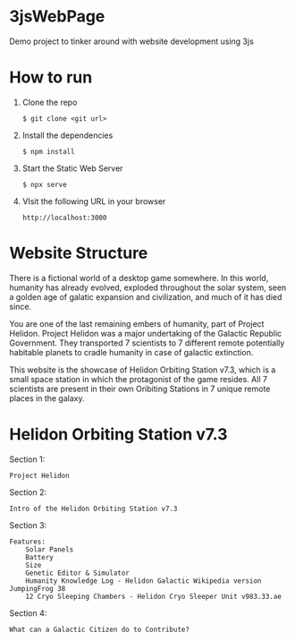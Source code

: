 
# 3jsWebPage

Demo project to tinker around with website development using 3js

# How to run

1. Clone the repo

    `$ git clone <git url>`

2. Install the dependencies

    `$ npm install`

3. Start the Static Web Server

    `$ npx serve`

4. VIsit the following URL in your browser

    `http://localhost:3000`

# Website Structure

There is a fictional world of a desktop game somewhere. 
In this world, humanity has already evolved, exploded throughout
the solar system, seen a golden age of galatic expansion and 
civilization, and much of it has died since.

You are one of the last remaining embers of humanity, part of 
Project Helidon. Project Helidon was a major undertaking of the
Galactic Republic Government. They transported 7 scientists
to 7 different remote potentially habitable planets to cradle 
humanity in case of galactic extinction.

This website is the showcase of Helidon Orbiting Station v7.3,
which is a small space station in which the protagonist of the 
game resides. All 7 scientists are present in their own 
Oribiting Stations in 7 unique remote places in the galaxy.

# Helidon Orbiting Station v7.3

Section 1:

    Project Helidon

Section 2:

    Intro of the Helidon Orbiting Station v7.3

Section 3:
    
    Features: 
        Solar Panels
        Battery
        Size
        Genetic Editor & Simulator
        Humanity Knowledge Log - Helidon Galactic Wikipedia version JumpingFrog 38
        12 Cryo Sleeping Chambers - Helidon Cryo Sleeper Unit v983.33.ae

Section 4:

    What can a Galactic Citizen do to Contribute?